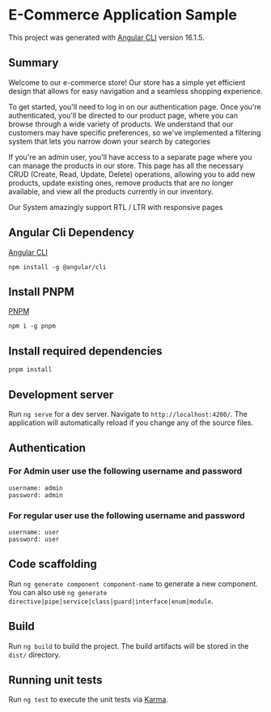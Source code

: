 # E-Commerce Application Sample

This project was generated with [Angular CLI](https://github.com/angular/angular-cli) version 16.1.5.

## Summary

Welcome to our e-commerce store! Our store has a simple yet efficient design that allows for easy navigation and a seamless shopping experience.

To get started, you'll need to log in on our authentication page. Once you're authenticated, you'll be directed to our product page, where you can browse through a wide variety of products. We understand that our customers may have specific preferences, so we've implemented a filtering system that lets you narrow down your search by categories

If you're an admin user, you'll have access to a separate page where you can manage the products in our store. This page has all the necessary CRUD (Create, Read, Update, Delete) operations, allowing you to add new products, update existing ones, remove products that are no longer available, and view all the products currently in our inventory.

Our System amazingly support RTL / LTR with responsive pages

## Angular Cli Dependency

[Angular CLI](https://github.com/angular/angular-cli)

```
npm install -g @angular/cli

```

## Install PNPM

[PNPM](https://pnpm.io/)

```
npm i -g pnpm
```

## Install required dependencies

```
pnpm install
```

## Development server

Run `ng serve` for a dev server. Navigate to `http://localhost:4200/`. The application will automatically reload if you change any of the source files.

## Authentication

### For Admin user use the following username and password

```
username: admin
password: admin
```

### For regular user use the following username and password

```
username: user
password: user
```

## Code scaffolding

Run `ng generate component component-name` to generate a new component. You can also use `ng generate directive|pipe|service|class|guard|interface|enum|module`.

## Build

Run `ng build` to build the project. The build artifacts will be stored in the `dist/` directory.

## Running unit tests

Run `ng test` to execute the unit tests via [Karma](https://karma-runner.github.io).
